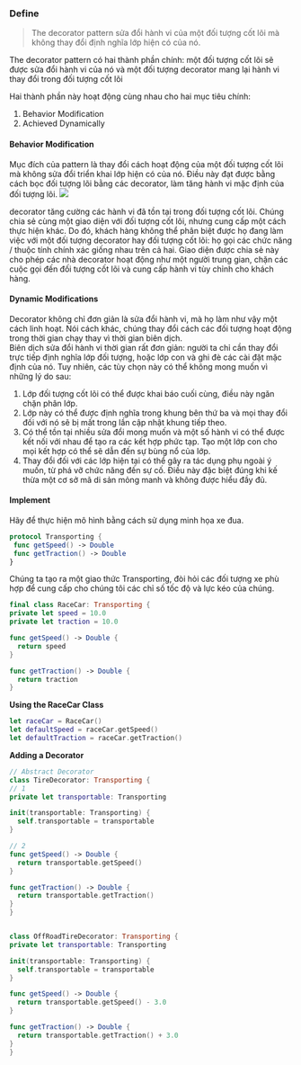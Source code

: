 ### Define
> The decorator pattern sửa đổi hành vi của một đối tượng cốt lõi mà không thay đổi định nghĩa lớp hiện có của nó.

The decorator pattern có hai thành phần chính: một đối tượng cốt lõi sẽ được sửa đổi hành vi của nó và một đối tượng decorator mang lại hành vi thay đổi trong đối tượng cốt lõi

Hai thành phần này hoạt động cùng nhau cho hai mục tiêu chính:

1. Behavior Modification
2.  Achieved Dynamically

#### Behavior Modification
Mục đích của pattern là thay đổi cách hoạt động của một đối tượng cốt lõi mà không sửa đổi triển khai lớp hiện có của nó. Điều này đạt được bằng cách bọc đối tượng lõi bằng các decorator, làm tăng hành vi mặc định của đối tượng lõi. 
![](https://images.viblo.asia/bc1d775c-2d09-4bfd-a8d3-fbfc4dd4a200.jpeg)

decorator tăng cường các hành vi đã tồn tại trong đối tượng cốt lõi. Chúng chia sẻ cùng một giao diện với đối tượng cốt lõi, nhưng cung cấp một cách thực hiện khác. Do đó, khách hàng không thể phân biệt được họ đang làm việc với một đối tượng decorator hay đối tượng cốt lõi: họ gọi các chức năng / thuộc tính chính xác giống nhau trên cả hai. Giao diện được chia sẻ này cho phép các nhà decorator  hoạt động như một người trung gian, chặn các cuộc gọi đến đối tượng cốt lõi và cung cấp hành vi tùy chỉnh cho khách hàng.
#### Dynamic Modifications
Decorator không chỉ đơn giản là sửa đổi hành vi, mà họ làm như vậy một cách linh hoạt. Nói cách khác, chúng thay đổi cách các đối tượng hoạt động trong thời gian chạy thay vì thời gian biên dịch.\
Biên dịch sửa đổi hành vi thời gian rất đơn giản: người ta chỉ cần thay đổi trực tiếp định nghĩa lớp đối tượng, hoặc lớp con và ghi đè các cài đặt mặc định của nó. Tuy nhiên, các tùy chọn này có thể không mong muốn vì những lý do sau:

1. Lớp đối tượng cốt lõi có thể được khai báo cuối cùng, điều này ngăn chặn phân lớp.
2. Lớp này có thể được định nghĩa trong khung bên thứ ba và mọi thay đổi đối với nó sẽ bị mất trong lần cập nhật khung tiếp theo.
3. Có thể tồn tại nhiều sửa đổi mong muốn và một số hành vi có thể được kết nối với nhau để tạo ra các kết hợp phức tạp. Tạo một lớp con cho mọi kết hợp có thể sẽ dẫn đến sự bùng nổ của lớp.
4. Thay đổi đối với các lớp hiện tại có thể gây ra tác dụng phụ ngoài ý muốn, từ phá vỡ chức năng đến sự cố. Điều này đặc biệt đúng khi kế thừa một cơ sở mã di sản mỏng manh và không được hiểu đầy đủ.

#### Implement
Hãy để thực hiện mô hình bằng cách sử dụng minh họa xe đua.
 ```swift 
 protocol Transporting {
  func getSpeed() -> Double
  func getTraction() -> Double
} 
  ```
  
  Chúng ta tạo ra một giao thức Transporting, đòi hỏi các đối tượng xe phù hợp để cung cấp cho chúng tôi các chỉ số tốc độ và lực kéo của chúng.
  
  ```swift
final class RaceCar: Transporting {
  private let speed = 10.0
  private let traction = 10.0
  
  func getSpeed() -> Double {
    return speed
  }
  
  func getTraction() -> Double {
    return traction
  }
```
**Using the RaceCar Class**
  ```swift
  let raceCar = RaceCar()
let defaultSpeed = raceCar.getSpeed()
let defaultTraction = raceCar.getTraction()
  ```
  
  **Adding a Decorator**
  ```swift
  // Abstract Decorator
class TireDecorator: Transporting {
  // 1
  private let transportable: Transporting
  
  init(transportable: Transporting) {
    self.transportable = transportable
  }
  
  // 2
  func getSpeed() -> Double {
    return transportable.getSpeed()
  }
  
  func getTraction() -> Double {
    return transportable.getTraction()
  }
}


class OffRoadTireDecorator: Transporting {
  private let transportable: Transporting
  
  init(transportable: Transporting) {
    self.transportable = transportable
  }
  
  func getSpeed() -> Double {
    return transportable.getSpeed() - 3.0
  }
  
  func getTraction() -> Double {
    return transportable.getTraction() + 3.0
  }
}

  ```